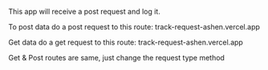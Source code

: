 This app will receive a post request and log it.

To post data do a post request to this route:
track-request-ashen.vercel.app

Get data do a get request to this route:
track-request-ashen.vercel.app

Get & Post routes are same, just change the request type method